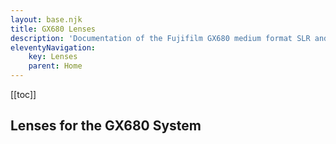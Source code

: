```yaml
---
layout: base.njk
title: GX680 Lenses
description: 'Documentation of the Fujifilm GX680 medium format SLR and its systems'
eleventyNavigation:
    key: Lenses
    parent: Home
---
```


[[toc]]


## Lenses for the GX680 System
